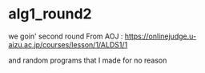 # alg1_round2
we goin' second round
From AOJ : https://onlinejudge.u-aizu.ac.jp/courses/lesson/1/ALDS1/1

and random programs that I made for no reason
